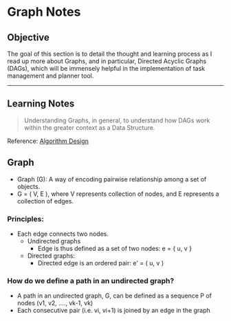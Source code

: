 # Graph Notes

## Objective

The goal of this section is to detail the thought and learning process as I read up more about Graphs, and in particular, Directed Acyclic Graphs (DAGs), which will be immensely helpful in the implementation of task management and planner tool. 

---

## Learning Notes

> Understanding Graphs, in general, to understand how DAGs work within the greater context as a Data Structure. 

Reference: [Algorithm Design](https://www.amazon.sg/Algorithm-Design-Kleinberg-Jon/dp/9332518645)

## Graph

- Graph (G): A way of encoding pairwise relationship among a set of objects.
- G = ( V, E ), where V represents collection of nodes, and E represents a collection of edges.

### Principles:
- Each edge connects two nodes.
    - Undirected graphs
        - Edge is thus defined as a set of two nodes: e = { u, v }
    - Directed graphs:
        - Directed edge is an ordered pair:
            e' = ( u, v ) 

### How do we define a path in an undirected graph?
- A path in an undirected graph, G, can be defined as a sequence P of nodes (v1, v2, ...., vk-1, vk)
- Each consecutive pair (i.e. vi, vi+1) is joined by an edge in the graph


